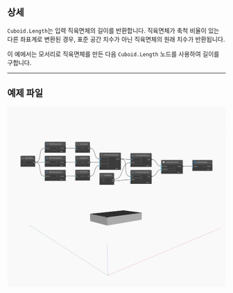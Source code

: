 ## 상세
`Cuboid.Length`는 입력 직육면체의 길이를 반환합니다. 직육면체가 축척 비율이 있는 다른 좌표계로 변환된 경우, 표준 공간 치수가 아닌 직육면체의 원래 치수가 반환됩니다.

이 예에서는 모서리로 직육면체를 만든 다음 `Cuboid.Length` 노드를 사용하여 길이를 구합니다.

___
## 예제 파일

![Length](./Autodesk.DesignScript.Geometry.Cuboid.Length_img.jpg)

